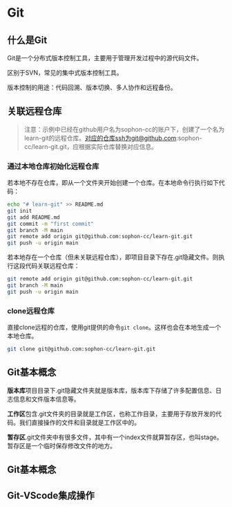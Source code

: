 # Git

## 什么是Git
Git是一个分布式版本控制工具，主要用于管理开发过程中的源代码文件。

区别于SVN，常见的集中式版本控制工具。

版本控制的用途：代码回溯、版本切换、多人协作和远程备份。

## 关联远程仓库
>注意：示例中已经在github用户名为sophon-cc的账户下，创建了一个名为learn-git的远程仓库。对应的仓库ssh为git@github.com:sophon-cc/learn-git.git，应根据实际仓库替换对应信息。
### 通过本地仓库初始化远程仓库
若本地不存在仓库，即从一个文件夹开始创建一个仓库。在本地命令行执行如下代码：
```bash
echo "# learn-git" >> README.md
git init
git add README.md
git commit -m "first commit"
git branch -M main
git remote add origin git@github.com:sophon-cc/learn-git.git
git push -u origin main
```
若本地存在一个仓库（但未关联远程仓库），即项目目录下存在.git隐藏文件。则执行这段代码关联远程仓库：
```bash
git remote add origin git@github.com:sophon-cc/learn-git.git
git branch -M main
git push -u origin main
```

### clone远程仓库
直接clone远程的仓库，使用git提供的命令`git clone`。这样也会在本地生成一个本地仓库。
```bash
git clone git@github.com:sophon-cc/learn-git.git
```
## Git基本概念
**版本库**项目目录下.git隐藏文件夹就是版本库，版本库下存储了许多配置信息、日志信息和文件版本信息等。

**工作区**包含.git文件夹的目录就是工作区，也称工作目录，主要用于存放开发的代码。我们直接操作的文件和目录就是工作区中的。

**暂存区**.git文件夹中有很多文件，其中有一个index文件就算暂存区，也叫stage。暂存区是一个临时保存修改文件的地方。


## Git基本概念

## Git-VScode集成操作
